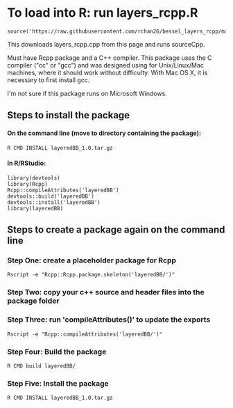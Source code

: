 # To load into R: run layers_rcpp.R

```
source('https://raw.githubusercontent.com/rchan26/bessel_layers_rcpp/master/layers_rcpp.R')
```

This downloads layers_rcpp.cpp from this page and runs sourceCpp.

Must have Rcpp package and a C++ compiler. This package uses the C compiler ("cc" or "gcc") and was designed using for Unix/Linux/Mac machines, where it should work without difficulty. With Mac OS X, it is necessary to first install gcc. 

I'm not sure if this package runs on Microsoft Windows.

## Steps to install the package

#### On the command line (move to directory containing the package):
```
R CMD INSTALL layeredBB_1.0.tar.gz 
```

#### In R/RStudio:
```
library(devtools)
library(Rcpp)
Rcpp::compileAttributes('layeredBB')
devtools::build('layeredBB')
devtools::install('layeredBB')
library(layeredBB)
```

## Steps to create a package again on the command line

### Step One: create a placeholder package for Rcpp
```
Rscript -e "Rcpp::Rcpp.package.skeleton('layeredBB/')"
```

### Step Two: copy your c++ source and header files into the package folder

### Step Three: run 'compileAttributes()' to update the exports
```
Rscript -e "Rcpp::compileAttributes('layeredBB/')"
```

### Step Four: Build the package
```
R CMD build layeredBB/
```

### Step Five: Install the package
```
R CMD INSTALL layeredBB_1.0.tar.gz 
```
